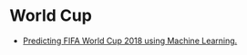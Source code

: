 # World Cup

* [Predicting FIFA World Cup 2018 using Machine Learning.](https://blog.goodaudience.com/predicting-fifa-world-cup-2018-using-machine-learning-dc07ad8dd576)

